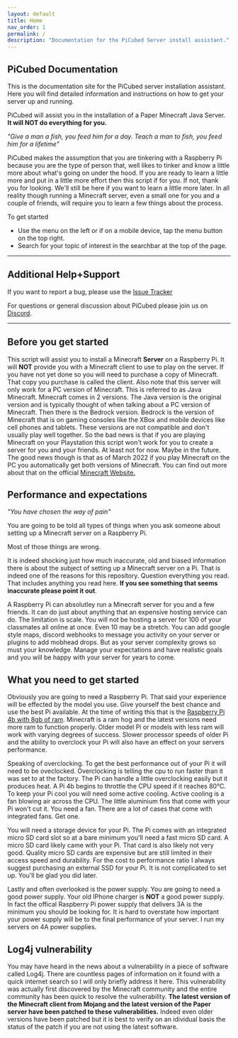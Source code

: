 ```yaml
---
layout: default
title: Home
nav_order: 1
permalink: /
description: "Documentation for the PiCubed Server install assistant."
---
```


## PiCubed Documentation

This is the documentation site for the PiCubed server installation assistant. Here you will find detailed information and instructions on how to get your server up and running.

PiCubed will assist you in the installation of a Paper Minecraft Java Server. **It will NOT do everything for you.**

*"Give a man a fish, you feed him for a day. Teach a man to fish, you feed him for a lifetime"*

PiCubed makes the assumption that you are tinkering with a Raspberry Pi because you are the type of person that, well likes to tinker and know a little more about what's going on under the hood. If you are ready to learn a little more and put in a little more effort then this script if for you. If not, thank you for looking. We'll still be here if you want to learn a little more later. In all reality though running a Minecraft server, even a small one for you and a couple of friends, will require you to learn a few things about the process.

To get started
- Use the menu on the left or if on a mobile device, tap the menu button on the top right.
- Search for your topic of interest in the searchbar at the top of the page.

---

## Additional Help+Support

If you want to report a bug, please use the [Issue Tracker](https://github.com/R-Pi-Cubed/PiCubed/issues)

For questions or general discussion about PiCubed please join us on [Discord](https://discord.gg/xRb7CYJWH4).

---

## Before you get started

This script will assist you to install a Minecraft **Server** on a Raspberry Pi. It will **NOT** provide you with a Minecraft client to use to play on the server. If you have not yet done so you will need to purchase a copy of Minecraft. That copy you purchase is called the client. Also note that this server will only work for a PC version of Minecraft. This is referred to as Java Minecraft. Minecraft comes in 2 versions. The Java version is the original version and is typically thought of when talking about a PC version of Minecraft. Then there is the Bedrock version. Bedrock is the version of Minecraft that is on gaming consoles like the XBox and mobile devices like cell phones and tablets. These versions are not compatible and don't usually play well together. So the bad news is that if you are playing Minecraft on your Playstation this script won't work for you to create a server for you and your friends. At least not for now. Maybe in the future. The good news though is that as of March 2022 if you play Minecraft on the PC you automatically get both versions of Minecraft. You can find out more about that on the official [Minecraft Website.](https://www.minecraft.net)

## Performance and expectations

*"You have chosen the way of pain"*

You are going to be told all types of things when you ask someone about setting up a Minecraft server on a Raspberry Pi.

Most of those things are wrong.

It is indeed shocking just how much inaccurate, old and biased information there is about the subject of setting up a Minecraft server on a Pi. That is indeed one of the reasons for this repository. Question everything you read. That includes anything you read here. **If you see something that seems inaccurate please point it out**.

A Raspberry Pi can absolutley run a Minecraft server for you and a few friends. It can do just about anything that an expensive hosting service can do. The limitation is scale. You will not be hosting a server for 100 of your classmates all online at once. Even 10 may be a stretch. You can add google style maps, discord webhooks to message you activity on your server or plugins to add mobhead drops. But as your server complexity grows so must your knowledge. Manage your expectations and have realistic goals and you will be happy with your server for years to come.

## What you need to get started

Obviously you are going to need a Raspberry Pi. That said your experience will be effected by the model you use. Give yourself the best chance and use the best Pi available. At the time of writing this that is the [Raspberry Pi 4b with 8gb of ram](https://www.raspberrypi.com/products/raspberry-pi-4-model-b/). Minecraft is a ram hog and the latest versions need more ram to function properly. Older model Pi or models with less ram will work with varying degrees of success. Slower processor speeds of older Pi and the ability to overclock your Pi will also have an effect on your servers performance.

Speaking of overclocking. To get the best performance out of your Pi it will need to be oveclocked. Overclocking is telling the cpu to run faster than it was set to at the factory. The Pi can handle a little overclocking easily but it produces heat. A Pi 4b begins to throttle the CPU speed if it reaches 80°C. To keep your Pi cool you will need some active cooling. Active cooling is a fan blowing air across the CPU. The little aluminium fins that come with your Pi won't cut it. You need a fan. There are a lot of cases that come with integrated fans. Get one.

You will need a storage device for your Pi. The Pi comes with an integrated micro SD card slot so at a bare minimum you'll need a fast micro SD card. A micro SD card likely came with your Pi. That card is also likely not very good. Quality micro SD cards are expensive but are still limited in their access speed and durability. For the cost to performance ratio I always suggest purchasing an external SSD for your Pi. It is not complicated to set up. You'll be glad you did later.

Lastly and often overlooked is the power supply. You are going to need a good power supply. Your old IPhone charger is **NOT** a good power supply. In fact the offical Raspberry Pi power supply that delivers 3A is the minimum you should be looking for. It is hard to overstate how important your power supply will be to the final performance of your server. I run my servers on 4A power supplies.

## Log4j vulnerability

You may have heard in the news about a vulnerability in a piece of software called Log4j. There are countless pages of information on it found with a quick internet search so I will only briefly address it here. This vulnerability was actually first discovered by the Minecraft community and the entire community has been quick to resolve the vulnerability. **The latest version of the Minecraft client from Mojang and the latest version of the Paper server have been patched to these vulnerabilities.** Indeed even older versions have been patched but it is best to verify on an idividual basis the status of the patch if you are not using the latest software.

